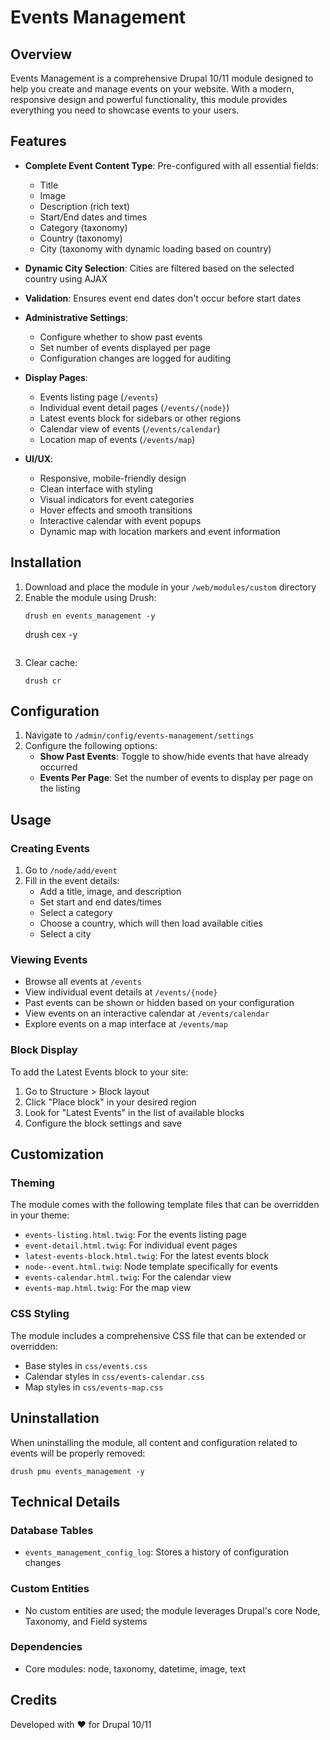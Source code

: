 # Events Management

## Overview

Events Management is a comprehensive Drupal 10/11 module designed to help you create and manage events on your website. With a modern, responsive design and powerful functionality, this module provides everything you need to showcase events to your users.


## Features

- **Complete Event Content Type**: Pre-configured with all essential fields:
  - Title
  - Image
  - Description (rich text)
  - Start/End dates and times
  - Category (taxonomy)
  - Country (taxonomy)
  - City (taxonomy with dynamic loading based on country)

- **Dynamic City Selection**: Cities are filtered based on the selected country using AJAX

- **Validation**: Ensures event end dates don't occur before start dates

- **Administrative Settings**:
  - Configure whether to show past events
  - Set number of events displayed per page
  - Configuration changes are logged for auditing

- **Display Pages**:
  - Events listing page (`/events`)
  - Individual event detail pages (`/events/{node}`)
  - Latest events block for sidebars or other regions
  - Calendar view of events (`/events/calendar`)
  - Location map of events (`/events/map`)

- **UI/UX**:
  - Responsive, mobile-friendly design
  - Clean interface with styling
  - Visual indicators for event categories
  - Hover effects and smooth transitions
  - Interactive calendar with event popups
  - Dynamic map with location markers and event information

## Installation

1. Download and place the module in your `/web/modules/custom` directory
2. Enable the module using Drush:
   ```
   drush en events_management -y
   ```
   drush cex -y
   ```
3. Clear cache:
   ```
   drush cr
   ```

## Configuration

1. Navigate to `/admin/config/events-management/settings`
2. Configure the following options:
   - **Show Past Events**: Toggle to show/hide events that have already occurred
   - **Events Per Page**: Set the number of events to display per page on the listing

## Usage

### Creating Events

1. Go to `/node/add/event`
2. Fill in the event details:
   - Add a title, image, and description
   - Set start and end dates/times
   - Select a category
   - Choose a country, which will then load available cities
   - Select a city

### Viewing Events

- Browse all events at `/events`
- View individual event details at `/events/{node}`
- Past events can be shown or hidden based on your configuration
- View events on an interactive calendar at `/events/calendar`
- Explore events on a map interface at `/events/map`

### Block Display

To add the Latest Events block to your site:
1. Go to Structure > Block layout
2. Click "Place block" in your desired region
3. Look for "Latest Events" in the list of available blocks
4. Configure the block settings and save

## Customization

### Theming

The module comes with the following template files that can be overridden in your theme:
- `events-listing.html.twig`: For the events listing page
- `event-detail.html.twig`: For individual event pages
- `latest-events-block.html.twig`: For the latest events block
- `node--event.html.twig`: Node template specifically for events
- `events-calendar.html.twig`: For the calendar view
- `events-map.html.twig`: For the map view

### CSS Styling

The module includes a comprehensive CSS file that can be extended or overridden:
- Base styles in `css/events.css`
- Calendar styles in `css/events-calendar.css`
- Map styles in `css/events-map.css`

## Uninstallation

When uninstalling the module, all content and configuration related to events will be properly removed:

```
drush pmu events_management -y
```

## Technical Details

### Database Tables

- `events_management_config_log`: Stores a history of configuration changes

### Custom Entities

- No custom entities are used; the module leverages Drupal's core Node, Taxonomy, and Field systems

### Dependencies

- Core modules: node, taxonomy, datetime, image, text

## Credits

Developed with ❤️ for Drupal 10/11